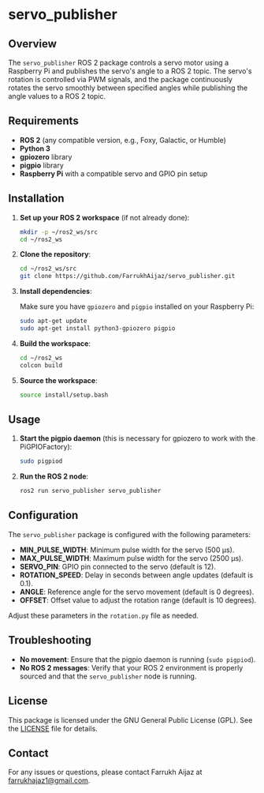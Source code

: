 # servo_publisher

## Overview

The `servo_publisher` ROS 2 package controls a servo motor using a Raspberry Pi and publishes the servo's angle to a ROS 2 topic. The servo's rotation is controlled via PWM signals, and the package continuously rotates the servo smoothly between specified angles while publishing the angle values to a ROS 2 topic.

## Requirements

- **ROS 2** (any compatible version, e.g., Foxy, Galactic, or Humble)
- **Python 3**
- **gpiozero** library
- **pigpio** library
- **Raspberry Pi** with a compatible servo and GPIO pin setup

## Installation

1. **Set up your ROS 2 workspace** (if not already done):

    ```bash
    mkdir -p ~/ros2_ws/src
    cd ~/ros2_ws
    ```

2. **Clone the repository**:

    ```bash
    cd ~/ros2_ws/src
    git clone https://github.com/FarrukhAijaz/servo_publisher.git
    ```

3. **Install dependencies**:

    Make sure you have `gpiozero` and `pigpio` installed on your Raspberry Pi:

    ```bash
    sudo apt-get update
    sudo apt-get install python3-gpiozero pigpio
    ```

4. **Build the workspace**:

    ```bash
    cd ~/ros2_ws
    colcon build
    ```

5. **Source the workspace**:

    ```bash
    source install/setup.bash
    ```

## Usage

1. **Start the pigpio daemon** (this is necessary for gpiozero to work with the PiGPIOFactory):

    ```bash
    sudo pigpiod
    ```

2. **Run the ROS 2 node**:

    ```bash
    ros2 run servo_publisher servo_publisher
    ```

## Configuration

The `servo_publisher` package is configured with the following parameters:

- **MIN_PULSE_WIDTH**: Minimum pulse width for the servo (500 µs).
- **MAX_PULSE_WIDTH**: Maximum pulse width for the servo (2500 µs).
- **SERVO_PIN**: GPIO pin connected to the servo (default is 12).
- **ROTATION_SPEED**: Delay in seconds between angle updates (default is 0.1).
- **ANGLE**: Reference angle for the servo movement (default is 0 degrees).
- **OFFSET**: Offset value to adjust the rotation range (default is 10 degrees).

Adjust these parameters in the `rotation.py` file as needed.

## Troubleshooting

- **No movement**: Ensure that the pigpio daemon is running (`sudo pigpiod`).
- **No ROS 2 messages**: Verify that your ROS 2 environment is properly sourced and that the `servo_publisher` node is running.

## License

This package is licensed under the GNU General Public License (GPL). See the [LICENSE](LICENSE) file for details.

## Contact

For any issues or questions, please contact Farrukh Aijaz at [farrukhajaz1@gmail.com](mailto:farrukhajaz1@gmail.com).
